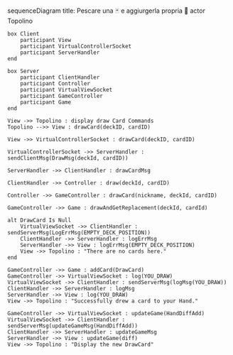 sequenceDiagram
    title: Pescare una 🃏 e aggiurgerla propria 🤚
    actor Topolino

    box Client
        participant View
        participant VirtualControllerSocket
        participant ServerHandler
    end

    box Server
        participant ClientHandler
        participant Controller
        participant VirtualViewSocket
        participant GameController
        participant Game
    end

    View ->> Topolino : display draw Card Commands
    Topolino -->> View : drawCard(deckID, cardID)

    View ->> VirtualControllerSocket : drawCard(deckID, cardID)

    VirtualControllerSocket ->> ServerHandler : sendClientMsg(DrawMsg(deckId, cardID))

    ServerHandler ->> ClientHandler : drawCardMsg

    ClientHandler ->> Controller : draw(deckId, cardID)

    Controller ->> GameController : drawCard(nickname, deckId, cardID)

    GameController ->> Game : drawAndGetReplacement(deckId, cardId)

    alt DrawCard Is Null
        VirtualViewSocket ->> ClientHandler : sendServerMsg(LogErrMsg(EMPTY_DECK_POSITION))
        ClientHandler ->> ServerHandler : logErrMsg
        ServerHandler ->> View : logErrMsg(EMPTY_DECK_POSITION)
        View ->> Topolino : "There are no cards here."
    end

    GameController ->> Game : addCard(DrawCard)
    GameController ->> VirtualViewSocket : log(YOU_DRAW)
    VirtualViewSocket ->> ClientHandler : sendServerMsg(logMsg(YOU_DRAW))
    ClientHandler ->> ServerHandler : logMsg
    ServerHandler ->> View : log(YOU_DRAW)
    View ->> Topolino : "Successfully drew a card to your Hand."

    GameController ->> VirtualViewSocket : updateGame(HandDiffAdd)
    VirtualViewSocket ->> ClientHandler : sendServerMsg(updateGameMsg(HandDiffAdd))
    ClientHandler ->> ServerHandler : updateGameMsg
    ServerHandler ->> View : updateGame(diff)
    View ->> Topolino : "Display the new DrawCard"